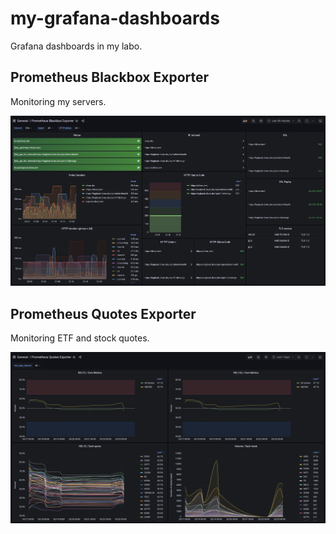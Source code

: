 # my-grafana-dashboards

Grafana dashboards in my labo.

## Prometheus Blackbox Exporter

Monitoring my servers.

![prometheus-blackbox-exporter](./images/prometheus-blackbox-exporter.png)

## Prometheus Quotes Exporter

Monitoring ETF and stock quotes.

![prometheus-quotes-exporter](./images/prometheus-quotes-exporter.png)
